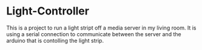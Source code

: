 # Light-Controller

This is a project to run a light stript off a media server in my living room. It is using a serial connection to communicate between the server and the arduino that is contolling the light strip.
